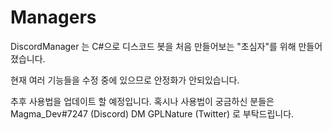 # Managers
DiscordManager 는 C#으로 디스코드 봇을 처음 만들어보는 "초심자"를 위해 만들어졌습니다.

현재 여러 기능들을 수정 중에 있으므로 안정화가 안되있습니다.

추후 사용법을 업데이트 할 예정입니다. 
혹시나 사용법이 궁금하신 분들은
 Magma_Dev#7247 (Discord) DM
 GPLNature (Twitter)
로 부탁드립니다.
